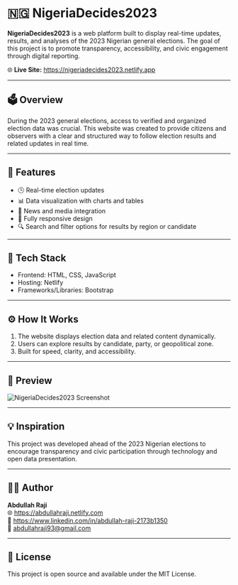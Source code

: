# 🇳🇬 NigeriaDecides2023

**NigeriaDecides2023** is a web platform built to display real-time updates, results, and analyses of the 2023 Nigerian general elections. The goal of this project is to promote transparency, accessibility, and civic engagement through digital reporting.

🌐 **Live Site:** https://nigeriadecides2023.netlify.app

---

## 🗳️ Overview

During the 2023 general elections, access to verified and organized election data was crucial. This website was created to provide citizens and observers with a clear and structured way to follow election results and related updates in real time.

---

## 🚀 Features

- 🕒 Real-time election updates  
- 📊 Data visualization with charts and tables  
- 📰 News and media integration  
- 📱 Fully responsive design  
- 🔍 Search and filter options for results by region or candidate  

---

## 🧠 Tech Stack

- Frontend: HTML, CSS, JavaScript  
- Hosting: Netlify  
- Frameworks/Libraries: Bootstrap  

---

## ⚙️ How It Works

1. The website displays election data and related content dynamically.  
2. Users can explore results by candidate, party, or geopolitical zone.  
3. Built for speed, clarity, and accessibility.  

---

## 📸 Preview

![NigeriaDecides2023 Screenshot](screenshot.png)

---

## 💡 Inspiration

This project was developed ahead of the 2023 Nigerian elections to encourage transparency and civic participation through technology and open data presentation.

---

## 👨‍💻 Author

**Abdullah Raji**  
🌐 https://abdullahraji.netlify.com  
🔗 https://www.linkedin.com/in/abdullah-raji-2173b1350  
📧 abdullahraji93@gmail.com  

---

## 📜 License

This project is open source and available under the MIT License.
